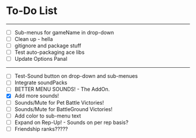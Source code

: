 # To-Do List

-------------------------------------------------
- [ ] Sub-menus for gameName in drop-down
- [ ] Clean up - hella
- [ ] gitignore and package stuff
- [ ] Test auto-packaging ace libs
- [ ] Update Options Panal
-------------------------------------------------
- [ ] Test-Sound button on drop-down and sub-menues
- [ ] Integrate soundPacks
- [ ] BETTER MENU SOUNDS! - The AddOn.
- [x] Add more sounds!
- [ ] Sounds/Mute for Pet Battle Victories!
- [ ] Sounds/Mute for BattleGround Victories!
- [ ] Add color to sub-menu text
- [ ] Expand on Rep-Up! - Sounds on per rep basis?
- [ ] Friendship ranks?????
